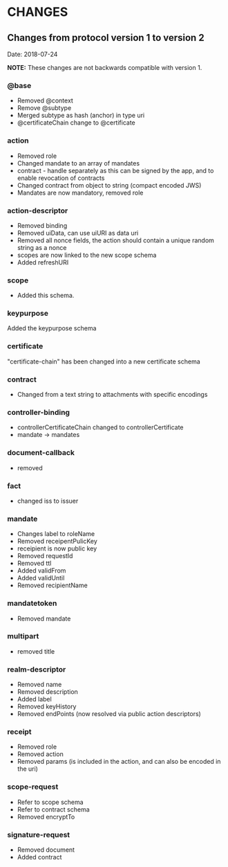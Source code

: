 # CHANGES

## Changes from protocol version 1 to version 2

Date: 2018-07-24

**NOTE:** These changes are not backwards compatible with version 1.

### @base

* Removed @context
* Remove @subtype
* Merged subtype as hash (anchor) in type uri
* @certificateChain change to @certificate

### action

* Removed role
* Changed mandate to an array of mandates
* contract - handle separately as this can be signed by the app, and to enable revocation of contracts
* Changed contract from object to string (compact encoded JWS)
* Mandates are now mandatory, removed role

### action-descriptor

* Removed binding
* Removed uiData, can use uiURI as data uri
* Removed all nonce fields, the action should contain a unique random string as a nonce
* scopes are now linked to the new scope schema
* Added refreshURI

### scope

* Added this schema.

### keypurpose

Added the keypurpose schema

### certificate

"certificate-chain" has been changed into a new certificate schema

### contract

* Changed from a text string to attachments with specific encodings

### controller-binding

* controllerCertificateChain changed to controllerCertificate
* mandate -> mandates

### document-callback

* removed

### fact

* changed iss to issuer

### mandate

* Changes label to roleName
* Removed receipentPulicKey
* receipient is now public key
* Removed requestId
* Removed ttl
* Added validFrom
* Added validUntil
* Removed recipientName

### mandatetoken

* Removed mandate

### multipart

* removed title

### realm-descriptor

* Removed name
* Removed description
* Added label
* Removed keyHistory
* Removed endPoints (now resolved via public action descriptors)

### receipt

* Removed role
* Removed action
* Removed params (is included in the action, and can also be encoded in the uri)

### scope-request

* Refer to scope schema
* Refer to contract schema
* Removed encryptTo

### signature-request

* Removed document
* Added contract
